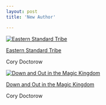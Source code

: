 ```yaml
---
layout: post
title: 'New Author'

---
```


<p at:enclosure="asset" at:xid="6a00c22520821e8e1d00ccff8dc26c4064" at:format="medium" at:align="center" class="enclosure enclosure-center enclosure-medium book-enclosure">
<p class="enclosure-inner">
<p class="enclosure-list">
<p class="enclosure-item book-asset last">
<p class="enclosure-image">                <a href="http://kurtn.vox.com/library/book/6a00c22520821e8e1d00ccff8dc26c4064.html" title="Eastern Standard Tribe"><img src="http://a4.vox.com/6a00c22520821e8e1d00ccff8dc26c4064-200pi" alt="Eastern Standard Tribe" /></a>

<p class="enclosure-meta">
<p class="enclosure-asset-name"><a href="http://kurtn.vox.com/library/book/6a00c22520821e8e1d00ccff8dc26c4064.html" title="Eastern Standard Tribe">Eastern Standard Tribe</a></p>
<p class="enclosure-asset-subtitle overflow-hidden">Cory Doctorow</p>


<!-- end enclosure -->

<p at:enclosure="asset" at:xid="6a00c22520821e8e1d00ccff8dc2694064" at:format="medium" at:align="center" class="enclosure enclosure-center enclosure-medium book-enclosure">
<p class="enclosure-inner">
<p class="enclosure-list">
<p class="enclosure-item book-asset last">
<p class="enclosure-image">                <a href="http://kurtn.vox.com/library/book/6a00c22520821e8e1d00ccff8dc2694064.html" title="Down and Out in the Magic Kingdom"><img src="http://a1.vox.com/6a00c22520821e8e1d00ccff8dc2694064-200pi" alt="Down and Out in the Magic Kingdom" /></a>

<p class="enclosure-meta">
<p class="enclosure-asset-name"><a href="http://kurtn.vox.com/library/book/6a00c22520821e8e1d00ccff8dc2694064.html" title="Down and Out in the Magic Kingdom">Down and Out in the Magic Kingdom</a></p>
<p class="enclosure-asset-subtitle overflow-hidden">Cory Doctorow</p>


<!-- end enclosure -->
